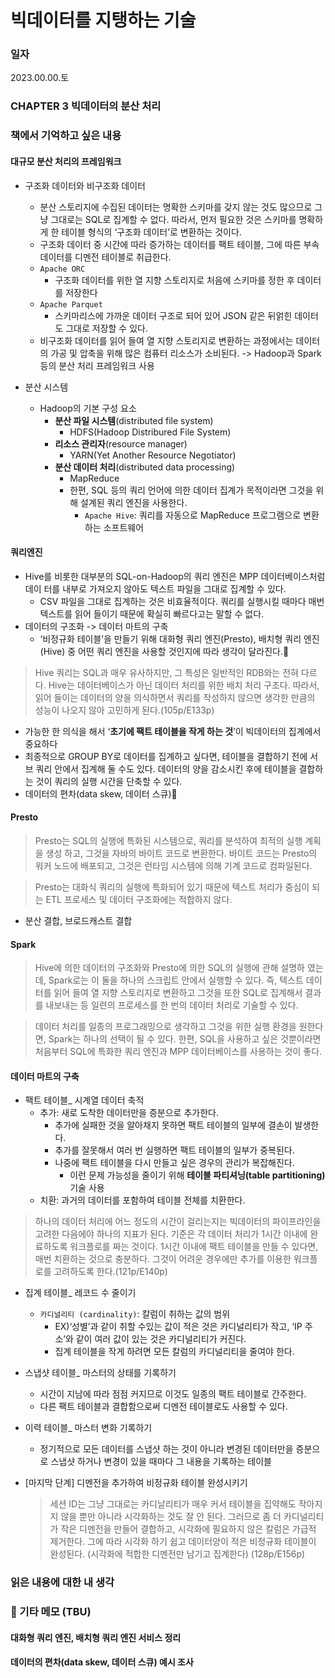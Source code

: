 
# 빅데이터를 지탱하는 기술

### 일자
2023.00.00.토

### CHAPTER 3 빅데이터의 분산 처리

### 책에서 기억하고 싶은 내용
#### 대규모 분산 처리의 프레임워크
- 구조화 데이터와 비구조화 데이터
  - 분산 스토리지에 수집된 데이터는 명확한 스키마를 갖지 않는 것도 많으므로 그냥 그대로는 SQL로 집계할 수 없다. 따라서, 먼저 필요한 것은 스키마를 명확하게 한 테이블 형식의 ‘구조화 데이터’로 변환하는 것이다.
  - 구조화 데이터 중 시간에 따라 증가하는 데이터를 팩트 테이블, 그에 따른 부속 데이터를 디멘전 테이블로 취급한다.
  - `Apache ORC`
    -  구조화 데이터를 위한 열 지향 스토리지로 처음에 스키마를 정한 후 데이터를 저장한다
  - `Apache Parquet`
    - 스키마리스에 가까운 데이터 구조로 되어 있어 JSON 같은 뒤얽힌 데이터도 그대로 저장할 수 있다.
  - 비구조화 데이터를 읽어 들여 열 지향 스토리지로 변환하는 과정에서는 데이터의 가공 및 압축을 위해 많은 컴퓨터 리소스가 소비된다. -> Hadoop과 Spark 등의 분산 처리 프레임워크 사용

- 분산 시스템
  - Hadoop의 기본 구성 요소
    - **분산 파일 시스템**(distributed file system)
      - HDFS(Hadoop Distribured File System)
    - **리소스 관리자**(resource manager)
      - YARN(Yet Another Resource Negotiator)
    - **분산 데이터 처리**(distributed data processing)
      - MapReduce
      - 한편, SQL 등의 쿼리 언어에 의한 데이터 집계가 목적이라면 그것을 위해 설계된 쿼리 엔진을 사용한다. 
        - `Apache Hive`: 쿼리를 자동으로 MapReduce 프로그램으로 변환하는 소프트웨어

#### 쿼리엔진
- Hive를 비롯한 대부분의 SQL-on-Hadoop의 쿼리 엔진은 MPP 데이터베이스처럼 데이 터를 내부로 가져오지 않아도 텍스트 파일을 그대로 집계할 수 있다.
  - CSV 파일을 그대로 집계하는 것은 비효율적이다. 쿼리를 실행시킬 때마다 매번 텍스트를 읽어 들이기 때문에 확실히 빠르다고는 말할 수 없다.
- 데이터의 구조화 -> 데이터 마트의 구축
  - ‘비정규화 테이블’을 만들기 위해 대화형 쿼리 엔진(Presto), 배치형 쿼리 엔진(Hive) 중 어떤 쿼리 엔진을 사용할 것인지에 따라 생각이 달라진다.💬
> Hive 쿼리는 SQL과 매우 유사하지만, 그 특성은 일반적인 RDB와는 전혀 다르다.
> Hive는 데이터베이스가 아닌 데이터 처리를 위한 배치 처리 구조다. 따라서, 읽어 들이는 데이터의 양을 의식하면서 쿼리를 작성하지 않으면 생각한 만큼의 성능이 나오지 않아 고민하게 된다.(105p/E133p)
  - 가능한 한 의식을 해서 ‘**초기에 팩트 테이블을 작게 하는 것**’이 빅데이터의 집계에서 중요하다
  - 최종적으로 GROUP BY로 데이터를 집계하고 싶다면, 테이블을 결합하기 전에 서브 쿼리 안에서 집계해 둘 수도 있다. 데이터의 양을 감소시킨 후에 테이블을 결합하는 것이 쿼리의 실행 시간을 단축할 수 있다.
- 데이터의 편차(data skew, 데이터 스큐)💬

#### Presto
> Presto는 SQL의 실행에 특화된 시스템으로, 쿼리를 분석하여 최적의 실행 계획을 생성 하고, 그것을 자바의 바이트 코드로 변환한다. 바이트 코드는 Presto의 워커 노드에 배포되고, 그것은 런타임 시스템에 의해 기계 코드로 컴파일된다.

> Presto는 대화식 쿼리의 실행에 특화되어 있기 때문에 텍스트 처리가 중심이 되는 ETL 프로세스 및 데이터 구조화에는 적합하지 않다.
- 분산 결합, 브로드캐스트 결합

#### Spark
> Hive에 의한 데이터의 구조화와 Presto에 의한 SQL의 실행에 관해 설명하 였는데, Spark로는 이 둘을 하나의 스크립트 안에서 실행할 수 있다. 즉, 텍스트 데이 터를 읽어 들여 열 지향 스토리지로 변환하고 그것을 또한 SQL로 집계해서 결과를 내보내는 등 일련의 프로세스를 한 번의 데이터 처리로 기술할 수 있다.

> 데이터 처리를 일종의 프로그래밍으로 생각하고 그것을 위한 실행 환경을 원한다면, Spark는 하나의 선택이 될 수 있다. 한편, SQL을 사용하고 싶은 것뿐이라면 처음부터 SQL에 특화한 쿼리 엔진과 MPP 데이터베이스를 사용하는 것이 좋다.

#### 데이터 마트의 구축
- 팩트 테이블_ 시계열 데이터 축적
  - 추가: 새로 도착한 데이터만을 증분으로 추가한다.
    - 추가에 실패한 것을 알아채지 못하면 팩트 테이블의 일부에 결손이 발생한다.
    - 추가를 잘못해서 여러 번 실행하면 팩트 테이블의 일부가 중복된다.
    - 나중에 팩트 테이블을 다시 만들고 싶은 경우의 관리가 복잡해진다.
      - 이런 문제 가능성을 줄이기 위해 **테이블 파티셔닝(table partitioning)** 기술 사용 
  - 치환: 과거의 데이터를 포함하여 테이블 전체를 치환한다.
> 하나의 데이터 처리에 어느 정도의 시간이 걸리는지는 빅데이터의 파이프라인을 고려한 다음에야 하나의 지표가 된다. 기준은 각 데이터 처리가 1시간 이내에 완료하도록 워크플로를 짜는 것이다. 1시간 이내에 팩트 테이블을 만들 수 있다면, 매번 치환하는 것으로 충분하다. 그것이 어려운 경우에만 추가를 이용한 워크플로를 고려하도록 한다.(121p/E140p)

- 집계 테이블_ 레코드 수 줄이기
  - `카디널리티 (cardinality)`: 칼럼이 취하는 값의 범위
    - EX)‘성별’과 같이 취할 수있는 값이 적은 것은 카디널리티가 작고, ‘IP 주소’와 같이 여러 값이 있는 것은 카디널리티가 커진다.
    - 집계 테이블을 작게 하려면 모든 칼럼의 카디널리티을 줄여야 한다.

- 스냅샷 테이블_ 마스터의 상태를 기록하기
  - 시간이 지남에 따라 점점 커지므로 이것도 일종의 팩트 테이블로 간주한다.
  - 다른 팩트 테이블과 결합함으로써 디멘전 테이블로도 사용할 수 있다.

- 이력 테이블_ 마스터 변화 기록하기
  - 정기적으로 모든 데이터를 스냅샷 하는 것이 아니라 변경된 데이터만을 증분으로 스냅샷 하거나 변경이 있을 때마다 그 내용을 기록하는 테이블

- [마지막 단계] 디멘전을 추가하여 비정규화 테이블 완성시키기
  > 세션 ID는 그냥 그대로는 카디날리티가 매우 커서 테이블을 집약해도 작아지지 않을 뿐만 아니라 시각화하는 것도 잘 안 된다. 그러므로 좀 더 카디널리티가 작은 디멘전을 만들어 결합하고, 시각화에 필요하지 않은 칼럼은 가급적 제거한다. 그에 따라 시각화 하기 쉽고 데이터양이 적은 비정규화 테이블이 완성된다. (시각화에 적합한 디멘전만 남기고 집계한다) (128p/E156p)


### 읽은 내용에 대한 내 생각



### 💬 기타 메모 (TBU)
#### 대화형 쿼리 엔진, 배치형 쿼리 엔진 서비스 정리
#### 데이터의 편차(data skew, 데이터 스큐) 예시 조사